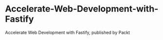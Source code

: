 # Accelerate-Web-Development-with-Fastify
Accelerate Web Development with Fastify, published by Packt
